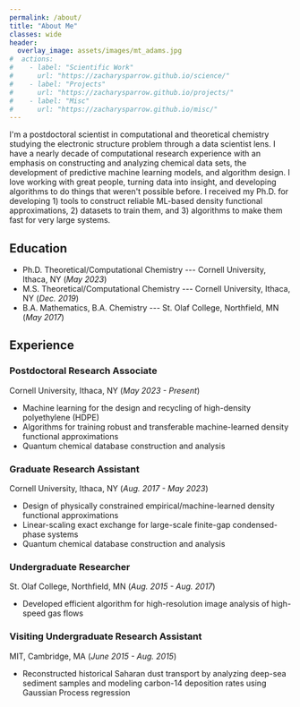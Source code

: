 ```yaml
---
permalink: /about/
title: "About Me"
classes: wide
header: 
  overlay_image: assets/images/mt_adams.jpg
#  actions:
#    - label: "Scientific Work"
#      url: "https://zacharysparrow.github.io/science/"
#    - label: "Projects"
#      url: "https://zacharysparrow.github.io/projects/"
#    - label: "Misc"
#      url: "https://zacharysparrow.github.io/misc/"
---
```


I'm a postdoctoral scientist in computational and theoretical chemistry studying the electronic structure problem through a data scientist lens. I have a nearly decade of computational research experience with an emphasis on constructing and analyzing chemical data sets, the development of predictive machine learning models, and algorithm design. I love working with great people, turning data into insight, and developing algorithms to do things that weren't possible before. I received my Ph.D. for developing 1) tools to construct reliable ML-based density functional approximations, 2) datasets to train them, and 3) algorithms to make them fast for very large systems.

## Education

- Ph.D. Theoretical/Computational Chemistry --- Cornell University, Ithaca, NY (*May 2023*)							       		
- M.S. Theoretical/Computational Chemistry --- Cornell University, Ithaca, NY (*Dec. 2019*)	 			        		
- B.A. Mathematics, B.A. Chemistry --- St. Olaf College, Northfield, MN (*May 2017*)

## Experience

### Postdoctoral Research Associate  
Cornell University, Ithaca, NY (*May 2023 - Present*)
- Machine learning for the design and recycling of high-density polyethylene (HDPE)
- Algorithms for training robust and transferable machine-learned density functional approximations
- Quantum chemical database construction and analysis

### Graduate Research Assistant  
Cornell University, Ithaca, NY (*Aug. 2017 - May 2023*)
- Design of physically constrained empirical/machine-learned density functional approximations
- Linear-scaling exact exchange for large-scale finite-gap condensed-phase systems
- Quantum chemical database construction and analysis

### Undergraduate Researcher
St. Olaf College, Northfield, MN (*Aug. 2015 - Aug. 2017*)
- Developed efficient algorithm for high-resolution image analysis of high-speed gas flows

### Visiting Undergraduate Research Assistant  
MIT, Cambridge, MA (*June 2015 - Aug. 2015*)
- Reconstructed historical Saharan dust transport by analyzing deep-sea sediment samples and modeling carbon-14 deposition rates using Gaussian Process regression





